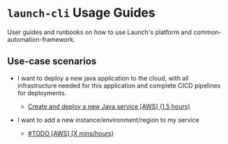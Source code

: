 # `launch-cli` Usage Guides

User guides and runbooks on how to use Launch's platform and common-automation-framework.

## Use-case scenarios 

- I want to deploy a new java application to the cloud, with all infrastructure needed for this application and complete CICD pipelines for deployments.
    - [Create and deploy a new Java service [AWS] (1.5 hours)](./new-service/java/aws/README.md)

- I want to add a new instance/environment/region to my service
    - [#TODO [AWS] (X mins/hours)](#TODO)